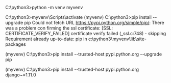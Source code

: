 C:\python3>python -m venv myvenv

C:\python3>myvenv\Scripts\activate
(myvenv) C:\python3>pip install --upgrade pip
Could not fetch URL https://pypi.python.org/simple/pip/: There was a problem con
firming the ssl certificate: [SSL: CERTIFICATE_VERIFY_FAILED] certificate verify
 failed (_ssl.c:748) - skipping
Requirement already up-to-date: pip in c:\python3\myvenv\lib\site-packages


(myvenv) C:\python3>pip install --trusted-host pypi.python.org --upgrade pip

(myvenv) C:\python3>pip install --trusted-host pypi.python.org django~=1.11.0

